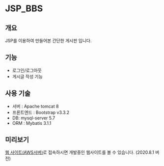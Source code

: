 # JSP_BBS

## 개요
JSP를 이용하여 만들어본 간단한 게시판 입니다.

## 기능
* 로그인/로그아웃
* 게시글 작성 기능

## 사용 기술
* 서버 : Apache tomcat 8
* 프론트엔드 : Bootstrap v3.3.2
* DB: mysql-server 5.7
* ORM : Mybatis 3.1.1


## 미리보기
[웹 사이트(AWS서버)](http://www.mgkang.ga)로 접속하시면 개발중인 웹사이트를 볼 수 있습니다.
(2020.8.1 버전)
